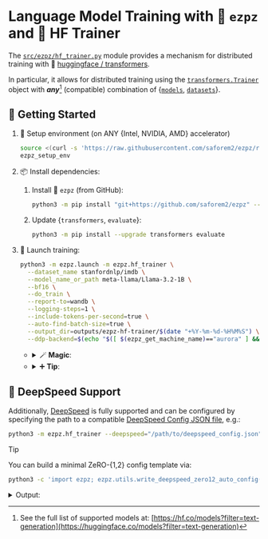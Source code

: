 
# Language Model Training with 🍋 `ezpz` and 🤗 HF Trainer

The [`src/ezpz/hf_trainer.py`](/src/ezpz/hf_trainer.py) module provides a
mechanism for distributed training with 🤗 [huggingface /
transformers](https://github.com/huggingface/transformers).

In particular, it allows for distributed training using the
[`transformers.Trainer`](https://huggingface.co/docs/transformers/main/en/main_classes/trainer#transformers.Trainer)
object with **_any_**[^any] (compatible) combination of
{[`models`](https://huggingface.co/models),
[`datasets`](https://huggingface.co/datasets)}.

[^any]: See the full list of supported models at:
    [https://hf.co/models?filter=text-generation](https://huggingface.co/models?filter=text-generation)

## 🐣 Getting Started

1. 🏡 Setup environment (on ANY {Intel, NVIDIA, AMD} accelerator)

    ```bash
    source <(curl -s 'https://raw.githubusercontent.com/saforem2/ezpz/refs/heads/main/src/ezpz/bin/utils.sh')
    ezpz_setup_env
    ```

1. 📦 Install dependencies:

    1. Install 🍋 `ezpz` (from GitHub):

        ```bash
        python3 -m pip install "git+https://github.com/saforem2/ezpz" --require-virtualenv
        ```

    1. Update {`transformers`, `evaluate`}:

        ```bash
        python3 -m pip install --upgrade transformers evaluate
        ```

1. 🚀 Launch training:

    ```bash
    python3 -m ezpz.launch -m ezpz.hf_trainer \
      --dataset_name stanfordnlp/imdb \
      --model_name_or_path meta-llama/Llama-3.2-1B \
      --bf16 \
      --do_train \
      --report-to=wandb \
      --logging-steps=1 \
      --include-tokens-per-second=true \
      --auto-find-batch-size=true \
      --output_dir=outputs/ezpz-hf-trainer/$(date "+%Y-%m-%d-%H%M%S") \
      --ddp-backend=$(echo "$([ $(ezpz_get_machine_name)=="aurora" ] && echo "ccl" || echo "nccl")")
    ```

    - <details closed><summary>🪄 <b>Magic</b>:</summary>


      Behind the scenes, this will 🪄 _automagically_ determine
      the specifics of the running job, and use this information to
      construct (and subsequently run) the appropriate:  
   
      ```bash
      mpiexec <mpi-args> $(which python3) <cmd-to-launch>
      ```

      across all of our available accelerators.

      </details>

    - <details closed><summary>➕ <b>Tip</b>:</summary>

      Call:
    
      ```bash
      python3 -m ezpz.hf_trainer --help
      ```

      to see the full list of supported arguments.
    
      In particular, _**any**_ `transformers.TrainingArguments` _should_ be supported.

      </details>


## 🚀 DeepSpeed Support

Additionally, [DeepSpeed](https://github.com/deepspeedai/deepspeed) is fully
supported and can be configured by specifying the path to a compatible
[DeepSpeed Config JSON file](https://www.deepspeed.ai/docs/config-json/), e.g.:

```bash
python3 -m ezpz.hf_trainer --deepspeed="/path/to/deepspeed_config.json" <remaining args>
```

> [!TIP]
> You can build a minimal ZeRO-{1,2} config template via:
>
> ```bash
> python3 -c 'import ezpz; ezpz.utils.write_deepspeed_zero12_auto_config(zero_stage=2)'
> ```
>
> <details closed><summary>Output:</summary>
>
> ```bash
> [2025-04-22 19:44:46][I][ezpz/utils:340] Saving DeepSpeed ZeRO Stage 2 auto config to: /lus/flare/projects/datascience/foremans/projects/argonne-lcf/tmp/2025-04-22-153356/Megatron-DeepSpeed/ds_configs/deepspeed_zero2_auto_config.json
> ```
>
> </details>
